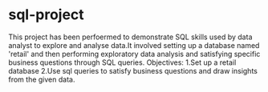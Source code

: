 # sql-project
  This project has been perfoermed to demonstrate SQL skills used by data analyst to explore and analyse data.It involved setting up a database named 'retail' and then performing exploratory data analysis and satisfying specific business questions through SQL queries.
  Objectives:
  1.Set up a retail database
  2.Use sql queries to satisfy business questions and draw insights from the given data.
